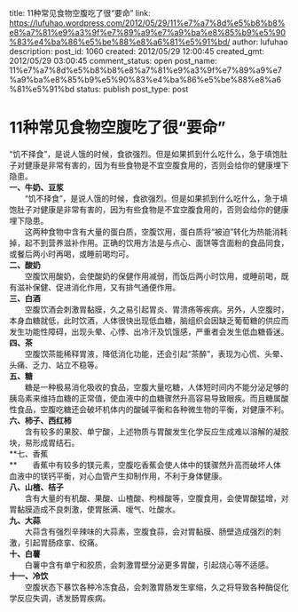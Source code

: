 title: 11种常见食物空腹吃了很“要命”
link: https://lufuhao.wordpress.com/2012/05/29/11%e7%a7%8d%e5%b8%b8%e8%a7%81%e9%a3%9f%e7%89%a9%e7%a9%ba%e8%85%b9%e5%90%83%e4%ba%86%e5%be%88%e8%a6%81%e5%91%bd/
author: lufuhao
description: 
post_id: 1060
created: 2012/05/29 12:00:45
created_gmt: 2012/05/29 03:00:45
comment_status: open
post_name: 11%e7%a7%8d%e5%b8%b8%e8%a7%81%e9%a3%9f%e7%89%a9%e7%a9%ba%e8%85%b9%e5%90%83%e4%ba%86%e5%be%88%e8%a6%81%e5%91%bd
status: publish
post_type: post

# 11种常见食物空腹吃了很“要命”

“饥不择食”，是说人饿的时候，食欲强烈。但是如果抓到什么吃什么，急于填饱肚子对健康是非常有害的，因为有些食物是不宜空腹食用的，否则会给你的健康埋下隐患。  
**一、牛奶、豆浆**  
　　“饥不择食”，是说人饿的时候，食欲强烈。但是如果抓到什么吃什么，急于填饱肚子对健康是非常有害的，因为有些食物是不宜空腹食用的，否则会给你的健康埋下隐患。  
　　这两种食物中含有大量的蛋白质，空腹饮用，蛋白质将“被迫”转化为热能消耗掉，起不到营养滋补作用。正确的饮用方法是与点心、面饼等含面粉的食品同食，或餐后两小时再喝，或睡前喝均可。  
**二、酸奶**  
　　空腹饮用酸奶，会使酸奶的保健作用减弱，而饭后两小时饮用，或睡前喝，既有滋补保健、促进消化作用，又有排气通便作用。  
**三、白酒**  
　　空腹饮酒会刺激胃黏膜，久之易引起胃炎、胃溃疡等疾病。另外，人空腹时，本身血糖就低，此时饮酒，人体很快出现低血糖，脑组织会因缺乏葡萄糖的供应而发生功能性障碍，出现头晕、心悸、出冷汗及饥饿感，严重者会发生低血糖昏迷。  
**四、茶**  
　　空腹饮茶能稀释胃液，降低消化功能，还会引起“茶醉”，表现为心慌、头晕、头痛、乏力、站立不稳等。  
**五、糖**  
　　糖是一种极易消化吸收的食品，空腹大量吃糖，人体短时间内不能分泌足够的胰岛素来维持血糖的正常值，使血液中的血糖骤然升高容易导致眼疾。而且糖属酸性食品，空腹吃糖还会破坏机体内的酸碱平衡和各种微生物的平衡，对健康不利。  
**六、柿子、西红柿**  
　　含有较多的果胶、单宁酸，上述物质与胃酸发生化学反应生成难以溶解的凝胶块，易形成胃结石。  
**七、香蕉  
**　　香蕉中有较多的镁元素，空腹吃香蕉会使人体中的镁骤然升高而破坏人体血液中的镁钙平衡，对心血管产生抑制作用，不利于身体健康。  
**八、山楂、桔子**  
　　含有大量的有机酸、果酸、山楂酸、枸橼酸等，空腹食用，会使胃酸猛增，对胃黏膜造成不良刺激，使胃胀满、嗳气、吐酸水。  
**九、大蒜**  
　　大蒜含有强烈辛辣味的大蒜素，空腹食蒜，会对胃黏膜、肠壁造成强烈的刺激，引起胃肠痉挛、绞痛。  
**十、白薯**  
　　白薯中含有单宁和胶质，会刺激胃壁分泌更多胃酸，引起烧心等不适感。  
**十一、冷饮**  
　　空腹状态下暴饮各种冷冻食品，会刺激胃肠发生挛缩，久之将导致各种酶促化学反应失调，诱发肠胃疾病。